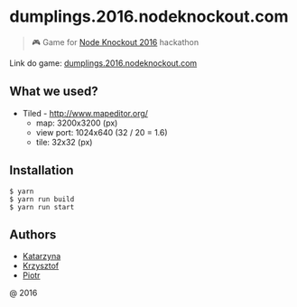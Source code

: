 # dumplings.2016.nodeknockout.com

> :video_game: Game for [Node Knockout 2016](https://www.nodeknockout.com/) hackathon

Link do game: [dumplings.2016.nodeknockout.com](http://dumplings.2016.nodeknockout.com)

## What we used?

* Tiled - http://www.mapeditor.org/
    - map: 3200x3200 (px)
    - view port: 1024x640 (32 / 20 = 1.6)
    - tile: 32x32 (px)

## Installation

```
$ yarn
$ yarn run build
$ yarn run start
```

## Authors

* [Katarzyna](https://github.com/kasiarzyna25)
* [Krzysztof](https://github.com/ksyrytczyk/)
* [Piotr](https://github.com/piecioshka)

@ 2016
